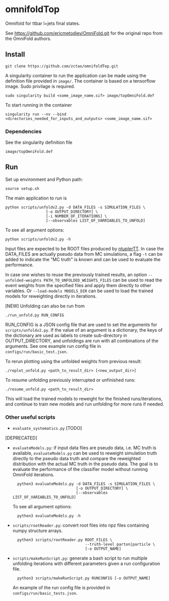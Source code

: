 # omnifoldTop

Omnifold for ttbar l+jets final states.

See https://github.com/ericmetodiev/OmniFold.git for the original repo from the OmniFold authors.

## Install

    git clone https://github.com/zctao/omnifoldTop.git
    
A singularity container to run the application can be made using the definition file provided in `image/`. The container is based on a tensorflow image. Sudo privilage is required.

    sudo singularity build <some_image_name.sif> image/topOmniFold.def

To start running in the container

    singularity run --nv --bind <directories_needed_for_inputs_and_outputs> <some_image_name.sif>

### Dependencies

See the singularity definition file

    image/topOmniFold.def

## Run

Set up environment and Python path:

    source setup.sh
    
The main application to run is

    python scripts/unfoldv2.py -d DATA_FILES -s SIMULATION_FILES \
                      [-o OUTPUT_DIRECTORY] \
                      [-i NUMBER_OF_ITERATIONS] \
                      [--observables LIST_OF_VARRIABLES_TO_UNFOLD]
                      
To see all argument options:

    python scripts/unfoldv2.py -h

Input files are expected to be ROOT files produced by [ntuplerTT](https://github.com/zctao/ntuplerTT). In case the DATA_FILES are actually pseudo data from MC simulations, a flag `-t` can be added to indicate the "MC truth" is known and can be used to evaluate the performance.

In case one wishes to reuse the previously trained results, an option `--unfolded-weights PATH_TO_UNFOLDED_WEIGHTS_FILES` can be used to read the event weights from the specified files and apply them directly to other variables.
Or `--load-models MODELS_DIR` can be used to load the trained models for reweighting directly in iterations.

[NEW] Unfolding can also be run from

    ./run_unfold.py RUN_CONFIG

RUN_CONFIG is a JSON config file that are used to set the arguments for `scripts/unfoldv2.py`. If the value of an argument is a dictionary, the keys of the dictionary are used as labels to create sub-directory in OUTPUT_DIRECTORY, and unfoldings are run with all combinations of the arguments.
See one example run config file in `configs/run/basic_test.json`.

To rerun plotting using the unfolded weights from previous result:

    ./replot_unfold.py <path_to_result_dir> [<new_output_dir>]

To resume unfolding previously interrupted or unfinished runs:

    ./resume_unfold.py <path_to_result_dir>
    
This will load the trained models to reweight for the finished runs/iterations, and continue to train new models and run unfolding for more runs if needed.

### Other useful scripts

- `evaluate_systematics.py` [TODO]

[DEPRECATED]
- `evaluateModels.py`: if input data files are pseudo data, i.e. MC truth is available, `evaluateModels.py` can be used to reweight simulation truth directly to the pseudo data truth and compare the reweighted distribution with the actual MC truth in the pseudo data. The goal is to evaluate the performance of the classifier model without running OmniFold iterations.

        python3 evaluateModels.py -d DATA_FILES -s SIMULATION_FILES \
                                  [-o OUTPUT_DIRECTORY] \
                                  [--observables LIST_OF_VARIABLES_TO_UNFOLD]

    To see all argument options:

        python3 evaluateModels.py -h

- `scripts/rootReader.py`: convert root files into npz files containing numpy structure arrays.

        python3 scripts/rootReader.py ROOT_FILES \
                                      --truth-level parton|particle \
                                      [-o OUTPUT_NAME]

- `scripts/makeRunScript.py`: generate a bash script to run multiple unfolding iterations with different parameters given a run configuration file.

        python3 scripts/makeRunScript.py RUNCONFIG [-o OUTPUT_NAME]

    An example of the run config file is provided in `configs/run/basic_tests.json`.
